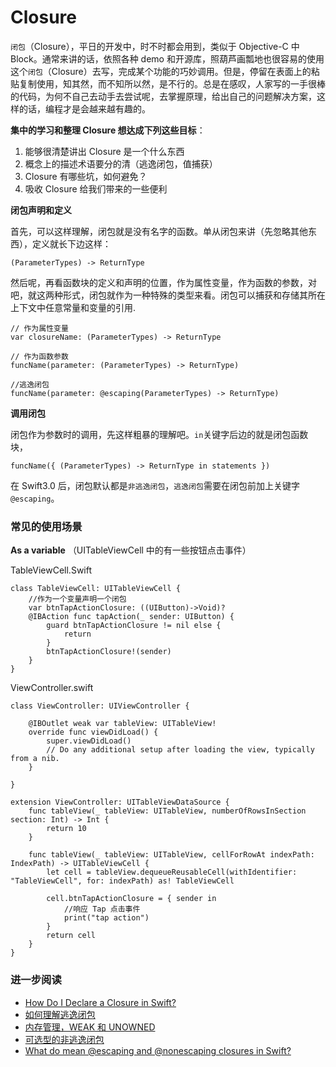 # Closure

`闭包`（Closure），平日的开发中，时不时都会用到，类似于 Objective-C 中 Block。通常来讲的话，依照各种 demo 和开源库，照葫芦画瓢地也很容易的使用这个`闭包`（Closure）去写，完成某个功能的巧妙调用。但是，停留在表面上的粘贴复制使用，知其然，而不知所以然，是不行的。总是在感叹，人家写的一手很棒的代码，为何不自己去动手去尝试呢，去掌握原理，给出自己的问题解决方案，这样的话，编程才是会越来越有趣的。

**集中的学习和整理 Closure 想达成下列这些目标**：

1. 能够很清楚讲出 Closure 是一个什么东西
2. 概念上的描述术语要分的清（逃逸闭包，值捕获）
3. Closure 有哪些坑，如何避免？
4. 吸收 Closure 给我们带来的一些便利

**闭包声明和定义**

首先，可以这样理解，闭包就是没有名字的函数。单从闭包来讲（先忽略其他东西），定义就长下边这样：

```
(ParameterTypes) -> ReturnType
```

然后呢，再看函数块的定义和声明的位置，作为属性变量，作为函数的参数，对吧，就这两种形式，闭包就作为一种特殊的类型来看。闭包可以捕获和存储其所在上下文中任意常量和变量的引用.

```
// 作为属性变量
var closureName: (ParameterTypes) -> ReturnType
```

```
// 作为函数参数
funcName(parameter: (ParameterTypes) -> ReturnType)
```

```
//逃逸闭包
funcName(parameter: @escaping(ParameterTypes) -> ReturnType)
```

**调用闭包**

闭包作为参数时的调用，先这样粗暴的理解吧。`in`关键字后边的就是闭包函数块，

```
funcName({ (ParameterTypes) -> ReturnType in statements })
```

在 Swift3.0 后，闭包默认都是`非逃逸闭包`，`逃逸闭包`需要在闭包前加上关键字`@escaping`。

### 常见的使用场景

**As a variable** （UITableViewCell 中的有一些按钮点击事件）

TableViewCell.Swift

```
class TableViewCell: UITableViewCell {
    //作为一个变量声明一个闭包
    var btnTapActionClosure: ((UIButton)->Void)?
    @IBAction func tapAction(_ sender: UIButton) {
        guard btnTapActionClosure != nil else {
            return
        }
        btnTapActionClosure!(sender)
    }
}
```

ViewController.swift

```
class ViewController: UIViewController {

    @IBOutlet weak var tableView: UITableView!
    override func viewDidLoad() {
        super.viewDidLoad()
        // Do any additional setup after loading the view, typically from a nib.
    }

}

extension ViewController: UITableViewDataSource {
    func tableView(_ tableView: UITableView, numberOfRowsInSection section: Int) -> Int {
        return 10
    }

    func tableView(_ tableView: UITableView, cellForRowAt indexPath: IndexPath) -> UITableViewCell {
        let cell = tableView.dequeueReusableCell(withIdentifier: "TableViewCell", for: indexPath) as! TableViewCell

        cell.btnTapActionClosure = { sender in
            //响应 Tap 点击事件
            print("tap action")
        }
        return cell
    }
}
```

### 进一步阅读

- [How Do I Declare a Closure in Swift?](http://fuckingclosuresyntax.com/)
- [如何理解逃逸闭包](https://www.jianshu.com/p/cb4333807954)
- [内存管理，WEAK 和 UNOWNED](http://swifter.tips/retain-cycle/)
- [可选型的非逃逸闭包](http://swift.gg/2016/11/15/optional-non-escaping-closures/)
- [What do mean @escaping and @nonescaping closures in Swift?](https://medium.com/@kumarpramod017/what-do-mean-escaping-and-nonescaping-closures-in-swift-d404d721f39d)

